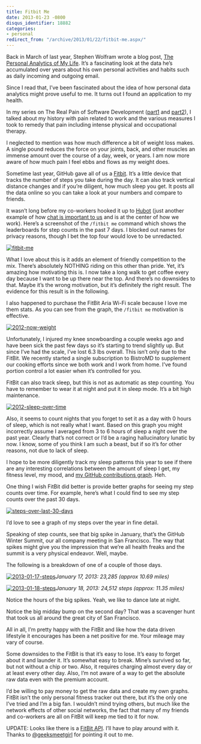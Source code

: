 ```yaml
---
title: Fitbit Me
date: 2013-01-23 -0800
disqus_identifier: 18882
categories:
- personal
redirect_from: "/archive/2013/01/22/fitbit-me.aspx/"
---
```


Back in March of last year, Stephen Wolfram wrote a blog post, [The
Personal Analytics of My
Life](http://blog.stephenwolfram.com/2012/03/the-personal-analytics-of-my-life/ "The Personal Analytics of My Life").
It’s a fascinating look at the data he’s accumulated over years about
his own personal activities and habits such as daily incoming and
outgoing email.

Since I read that, I’ve been fascinated about the idea of how personal
data analytics might prove useful to me. It turns out I found an
application to my health.

In my series on The Real Pain of Software Development
([part1](https://haacked.com/archive/2004/06/09/The-Real-Pain-Of-Software-Development-1.aspx "Real Pain of Software Development")
and
[part2](https://haacked.com/archive/2012/04/16/The-Real-Pain-Of-Software-Development-2.aspx.aspx "The Real Pain of Software Development")),
I talked about my history with pain related to work and the various
measures I took to remedy that pain including intense physical and
occupational therapy.

I neglected to mention was how much difference a bit of weight loss
makes. A single pound reduces the force on your joints, back, and other
muscles an immense amount over the course of a day, week, or years. I am
now more aware of how much pain I feel ebbs and flows as my weight does.

Sometime last year, GitHub gave all of us a
[Fitbit](http://www.fitbit.com/ "FitBit"). It’s a little device that
tracks the number of steps you take during the day. It can also track
vertical distance changes and if you’re diligent, how much sleep you
get. It posts all the data online so you can take a look at your numbers
and compare to friends.

It wasn’t long before my co-workers hooked it up to
[Hubot](http://hubot.github.com/ "Hubot") (just another example of how
[chat is important to
us](http://zachholman.com/posts/chat/ "Chat trumps meeting") and is at
the center of how we work). Here’s a screenshot of the `/fitbit me`
command which shows the leaderboards for step counts in the past 7 days.
I blocked out names for privacy reasons, though I bet the top four would
love to be unredacted.

[![fitbit-me](https://haacked.com/images/haacked_com/WindowsLiveWriter/Fitbit-Me_85C0/fitbit-me_thumb.png "fitbit-me")](https://haacked.com/images/haacked_com/WindowsLiveWriter/Fitbit-Me_85C0/fitbit-me_2.png)

What I love about this is it adds an element of friendly competition to
the mix. There’s absolutely NOTHING riding on this other than pride.
Yet, it’s amazing how motivating this is. I now take a long walk to get
coffee every day because I want to be up there near the top. And there’s
no downsides to that. Maybe it’s the wrong motivation, but it’s
definitely the right result. The evidence for this result is in the
following.

I also happened to purchase the FitBit Aria Wi-Fi scale because I love
me them stats. As you can see from the graph, the `/fitbit me`
motivation is effective.

[![2012-now-weight](https://haacked.com/images/haacked_com/WindowsLiveWriter/Fitbit-Me_85C0/2012-now-weight_thumb.png "2012-now-weight")](https://haacked.com/images/haacked_com/WindowsLiveWriter/Fitbit-Me_85C0/2012-now-weight_2.png)

Unfortunately, I injured my knee snowboarding a couple weeks ago and
have been sick the past few days so it’s starting to trend slightly up.
But since I’ve had the scale, I’ve lost 6.3 lbs overall. This isn’t only
due to the FitBit. We recently started a single subscription to BistroMD
to supplement our cooking efforts since we both work and I work from
home. I’ve found portion control a lot easier when it’s controlled for
you.

FitBit can also track sleep, but this is not as automatic as step
counting. You have to remember to wear it at night and put it in sleep
mode. It’s a bit high maintenance.

[![2012-sleep-over-time](https://haacked.com/images/haacked_com/WindowsLiveWriter/Fitbit-Me_85C0/2012-sleep-over-time_thumb.png "2012-sleep-over-time")](https://haacked.com/images/haacked_com/WindowsLiveWriter/Fitbit-Me_85C0/2012-sleep-over-time_2.png)

Also, it seems to count nights that you forget to set it as a day with 0
hours of sleep, which is not really what I want. Based on this graph you
might incorrectly assume I averaged from 3 to 6 hours of sleep a night
over the past year. Clearly that’s not correct or I’d be a raging
hallucinatory lunatic by now. I know, some of you think I am such a
beast, but if so it’s for other reasons, not due to lack of sleep.

I hope to be more diligently track my sleep patterns this year to see if
there are any interesting correlations between the amount of sleep I
get, my fitness level, my mood, and [my GitHub contributions
graph](https://github.com/blog/1360-introducing-contributions "Contributions Graph").
Heh.

One thing I wish FitBit did better is provide better graphs for seeing
my step counts over time. For example, here’s what I could find to see
my step counts over the past 30 days.

[![steps-over-last-30-days](https://haacked.com/images/haacked_com/WindowsLiveWriter/Fitbit-Me_85C0/steps-over-last-30-days_thumb.png "steps-over-last-30-days")](https://haacked.com/images/haacked_com/WindowsLiveWriter/Fitbit-Me_85C0/steps-over-last-30-days_2.png)

I’d love to see a graph of my steps over the year in fine detail.

Speaking of step counts, see that big spike in January, that’s the
GitHub Winter Summit, our all company meeting in San Francisco. The way
that spikes might give you the impression that we’re all health freaks
and the summit is a very physical endeavor. Well, maybe.

The following is a breakdown of one of a couple of those days.

[![2013-01-17-steps](https://haacked.com/images/haacked_com/WindowsLiveWriter/Fitbit-Me_85C0/2013-01-17-steps_thumb.png "2013-01-17-steps")](https://haacked.com/images/haacked_com/WindowsLiveWriter/Fitbit-Me_85C0/2013-01-17-steps_2.png)*January
17, 2013: 23,285 (approx 10.69 miles)*

[![2013-01-18-steps](https://haacked.com/images/haacked_com/WindowsLiveWriter/Fitbit-Me_85C0/2013-01-18-steps_thumb.png "2013-01-18-steps")](https://haacked.com/images/haacked_com/WindowsLiveWriter/Fitbit-Me_85C0/2013-01-18-steps_2.png)*January
18, 2013: 24,512 steps (approx: 11.35 miles)*

Notice the hours of the big spikes. Yeah, we like to dance late at
night.

Notice the big midday bump on the second day? That was a scavenger hunt
that took us all around the great city of San Francisco.

All in all, I’m pretty happy with the FitBit and like how the data
driven lifestyle it encourages has been a net positive for me. Your
mileage may vary of course.

Some downsides to the FitBit is that it’s easy to lose. It’s easy to
forget about it and launder it. It’s somewhat easy to break. Mine’s
survived so far, but not without a chip or two. Also, it requires
charging almost every day or at least every other day. Also, I’m not
aware of a way to get the absolute raw data even with the premium
account.

I’d be willing to pay money to get the raw data and create my own
graphs. FitBit isn’t the only personal fitness tracker out there, but
it’s the only one I’ve tried and I’m a big fan. I wouldn’t mind trying
others, but much like the network effects of other social networks, the
fact that many of my friends and co-workers are all on FitBit will keep
me tied to it for now.

UPDATE: Looks like there is a [FitBit
API](https://wiki.fitbit.com/display/API/Fitbit+API "FitBit API"). I’ll
have to play around with it. Thanks to
[@geeksmeetgirl](https://twitter.com/geekmeetsgirl "GeekMeetsGirl on Twitter")
for pointing it out to me.

